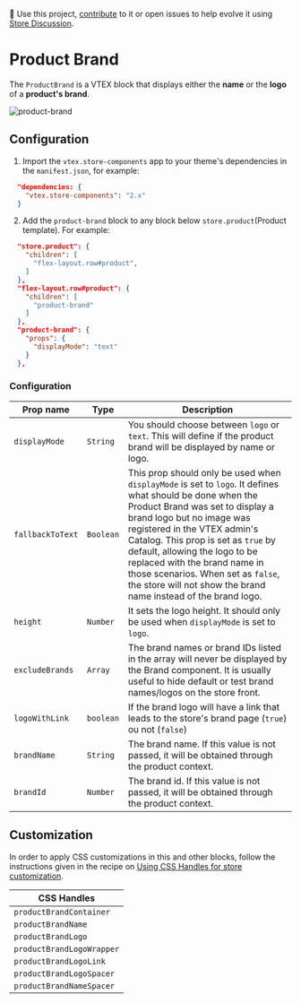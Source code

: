 📢 Use this project, [contribute](https://github.com/vtex-apps/store-components) to it or open issues to help evolve it using [Store Discussion](https://github.com/vtex-apps/store-discussion). 

# Product Brand

The `ProductBrand` is a VTEX block that displays either the **name** or the **logo** of a **product's brand**.

![product-brand](https://user-images.githubusercontent.com/52087100/70259346-bb081f80-176c-11ea-84db-5785c45829ce.png)


## Configuration

1. Import the `vtex.store-components` app to your theme's dependencies in the `manifest.json`, for example:

```json
  "dependencies: {
    "vtex.store-components": "2.x"
  }
```

2. Add the `product-brand` block to any block below `store.product`(Product template). For example:


```json
  "store.product": {
    "children": [
      "flex-layout.row#product",
    ]
  },
  "flex-layout.row#product": {
    "children": [
      "product-brand"
    ]
  },
  "product-brand": {
    "props": {
      "displayMode": "text"
    }
  },
```


### Configuration

| Prop name | Type | Description |
| --- | --- | --- |
| `displayMode` | `String` | You should choose between `logo` or `text`. This will define if the product brand will be displayed by name or logo. |
| `fallbackToText` | `Boolean` |  This prop should only be used when `displayMode` is set to `logo`. It defines what should be done when the Product Brand was set to display a brand logo but no image was registered in the VTEX admin's Catalog. This prop is set as `true` by default, allowing the logo to be replaced with the brand name in those scenarios. When set as `false`, the store will not show the brand name instead of the brand logo. |
| `height` | `Number` | It sets the logo height. It should only be used when `displayMode` is set to `logo`. |
| `excludeBrands` | `Array` | The brand names or brand IDs listed in the array will never be displayed by the Brand component. It is usually useful to hide default or test brand names/logos on the store front. |
| `logoWithLink` | `boolean` | If the brand logo will have a link that leads to the store's brand page (`true`) ou not (`false`) |
| `brandName` | `String` | The brand name. If this value is not passed, it will be obtained through the product context. |
| `brandId` | `Number` | The brand id. If this value is not passed, it will be obtained through the product context. |

## Customization 

In order to apply CSS customizations in this and other blocks, follow the instructions given in the recipe on [Using CSS Handles for store customization](https://vtex.io/docs/recipes/style/using-css-handles-for-store-customization).

| CSS Handles |
| --- |
| `productBrandContainer` |
| `productBrandName` |
| `productBrandLogo` |
| `productBrandLogoWrapper` |
| `productBrandLogoLink` |
| `productBrandLogoSpacer` |
| `productBrandNameSpacer` |
